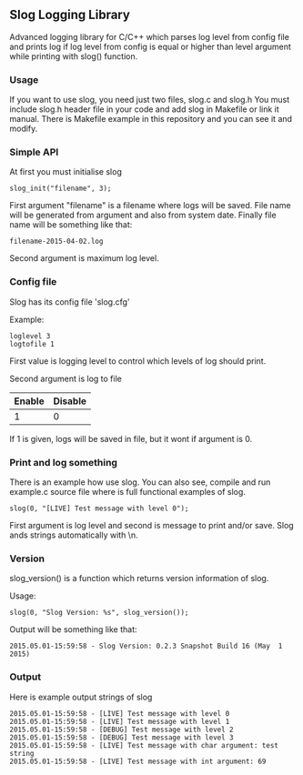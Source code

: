 ## Slog Logging Library
Advanced logging library for C/C++ which parses log level from config file and prints log if log level from config is equal or higher than level argument while printing with slog() function.

### Usage
If you want to use slog, you need just two files, slog.c and slog.h
You must include slog.h header file in your code and add slog in Makefile or link it manual.
There is Makefile example in this repository and you can see it and modify.

### Simple API
At first you must initialise slog
```
slog_init("filename", 3);
```
First argument "filename" is a filename where logs will be saved.
File name will be generated from argument and also from system date.
Finally file name will be something like that:
```
filename-2015-04-02.log
```

Second argument is maximum log level.

### Config file

Slog has its config file 'slog.cfg'

Example:
```
loglevel 3
logtofile 1
```
First value is logging level to control which levels of log should print.

Second argument is log to file

Enable   | Disable
---------|---------
1        | 0

If 1 is given, logs will be saved in file, but it wont if argument is 0.


### Print and log something
There is an example how use slog. You can also see, compile and run example.c source file where is full functional examples of slog.
```
slog(0, "[LIVE] Test message with level 0");
```
First argument is log level and second is message to print and/or save. Slog ands strings automatically with \n.

### Version
slog_version() is a function which returns version information of slog.

Usage:
```
slog(0, "Slog Version: %s", slog_version());
```
Output will be something like that:
```
2015.05.01-15:59:58 - Slog Version: 0.2.3 Snapshot Build 16 (May  1 2015)
```

### Output
Here is example output strings of slog
```
2015.05.01-15:59:58 - [LIVE] Test message with level 0
2015.05.01-15:59:58 - [LIVE] Test message with level 1
2015.05.01-15:59:58 - [DEBUG] Test message with level 2
2015.05.01-15:59:58 - [DEBUG] Test message with level 3
2015.05.01-15:59:58 - [LIVE] Test message with char argument: test string
2015.05.01-15:59:58 - [LIVE] Test message with int argument: 69
```
